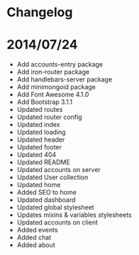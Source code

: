 # Changelog

# 2014/07/24

* Add accounts-entry package
* Add iron-router package
* Add handlebars-server package
* Add minimongoid package
* Add Font Awesome 4.1.0
* Add Bootstrap 3.1.1
* Updated routes
* Updated router config
* Updated index
* Updated loading
* Updated header
* Updated footer
* Updated 404
* Updated README
* Updated accounts on server
* Updated User collection
* Updated home
* Added SEO to home
* Updated dashboard
* Updated global stylesheet
* Updates mixins & variables stylesheets
* Updated accounts on client
* Added events
* Added chat
* Added about